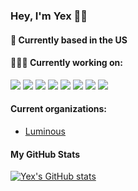 ### Hey, I'm Yex 👨‍💻

#### 📍 Currently based in the US

#### 👨🏻‍💻 Currently working on:

<a src="https://www.javascript.com/"><img src="https://img.icons8.com/color/48/000000/javascript.png"/></a>
<a src="https://visualstudio.microsoft.com/"><img src="https://img.icons8.com/color/48/000000/visual-studio.png"/></a>
<a src="https://github.com/"><img src="https://img.icons8.com/color/48/000000/github--v1.png"/></a>
<a src="https://www.w3schools.com/css/"><img src="https://img.icons8.com/color/48/000000/css3.png"/></a>
<a src="https://www.w3schools.com/html/"><img src="https://img.icons8.com/color/48/000000/html-5.png"/></a>
<a src="https://www.java.com/en/"><img src="https://img.icons8.com/color/48/000000/java.png"/></a>
<a src="https://kotlinlang.org/"><img src="https://img.icons8.com/color/48/000000/kotlin.png"/></a>
<a src="https://lua.org/"><img src="https://img.icons8.com/color/48/000000/lua.png"/></a>

#### Current organizations:

- [Luminous](https://github.com/Luminous-Technologies)

#### My GitHub Stats

[![Yex's GitHub stats](https://github-readme-stats.vercel.app/api?username=yexex&show_icons=true&theme=gruvbox)](https://github.com/anuraghazra/github-readme-stats)
